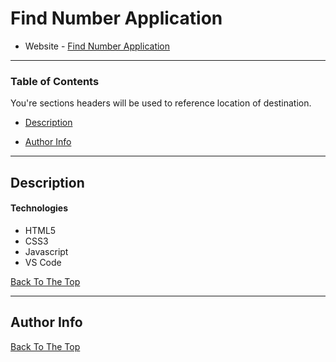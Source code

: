 # Find Number Application


- Website - [Find Number Application](https://mrtarikozturk.github.io/find-number/)

<!-- ![Project Image](project-image-url) -->

<!-- > This is a ReadMe template to help save you time and effort. -->


---

### Table of Contents
You're sections headers will be used to reference location of destination.

- [Description](#description)
<!-- 
- [How To Use](#how-to-use)
- [References](#references)
- [License](#license) 
-->
- [Author Info](#author-info)

---

## Description



#### Technologies

- HTML5
- CSS3
- Javascript
- VS Code



[Back To The Top](#read-me-template)

---

## Author Info

<!-- 
- Twitter - [............](............)
- Website - [............](............) 
-->

[Back To The Top](#read-me-template)